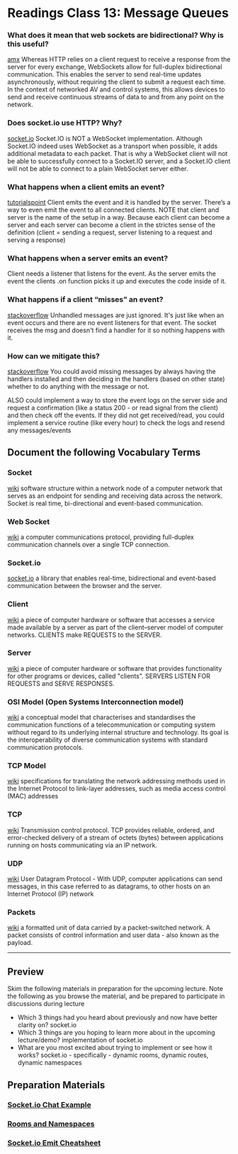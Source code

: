 # Readings Class 13: Message Queues

### What does it mean that web sockets are bidirectional? Why is this useful?

[amx](https://www.amx.com/en-US/site_elements/benefits-and-applications-of-websockets)
Whereas HTTP relies on a client request to receive a response from the server for every exchange,
WebSockets allow for full-duplex bidirectional communication. This enables the server to send real-time updates
asynchronously, without requiring the client to submit a request each time. In the context of networked AV and control systems, this allows devices to send and receive continuous streams of data to and from any point on the network.

### Does socket.io use HTTP? Why?

[socket.io](https://socket.io/docs/v4/index.html)
Socket.IO is NOT a WebSocket implementation. Although Socket.IO indeed uses WebSocket as a transport when possible, it adds additional metadata to each packet. That is why a WebSocket client will not be able to successfully connect to a Socket.IO server, and a Socket.IO client will not be able to connect to a plain WebSocket server either.

### What happens when a client emits an event?

[tutorialspoint](https://www.tutorialspoint.com/socket.io/socket.io_event_handling.htm)
Client emits the event and it is handled by the server. There’s a way to even emit the event to all connected clients. NOTE that client and server is the name of the setup in a way. Because each client can become a server and each server can become a client in the strictes sense of the definition (client = sending a request, server listening to a request and serving a response)

### What happens when a server emits an event?

Client needs a listener that listens for the event. As the server emits the event the clients .on function picks it up and executes the code inside of it.

### What happens if a client “misses” an event?

[stackoverflow](https://stackoverflow.com/questions/32816290/what-happens-with-unhandled-socket-io-events)
Unhandled messages are just ignored. It's just like when an event occurs and there are no event listeners for that event. The socket receives the msg and doesn't find a handler for it so nothing happens with it.

### How can we mitigate this?

[stackoverflow](https://stackoverflow.com/questions/32816290/what-happens-with-unhandled-socket-io-events)
You could avoid missing messages by always having the handlers installed and then deciding in the handlers (based on other state) whether to do anything with the message or not.

ALSO could implement a way to store the event logs on the server side and request a confirmation (like a status 200 - or read signal from the client) and then check off the events. If they did not get received/read, you could implement a service routine (like every hour) to check the logs and resend any messages/events

## Document the following Vocabulary Terms

### Socket

[wiki](https://en.wikipedia.org/wiki/Network_socket)
software structure within a network node of a computer network that serves as an endpoint for sending and receiving data across the network. Socket is real time, bi-directional and event-based communication.

### Web Socket

[wiki](https://en.wikipedia.org/wiki/WebSocket)
a computer communications protocol, providing full-duplex communication channels over a single TCP connection.

### Socket.io

[socket.io](https://socket.io/docs/v4/index.html#What-Socket-IO-is)
a library that enables real-time, bidirectional and event-based communication between the browser and the server.

### Client

[wiki](https://en.wikipedia.org/wiki/Client_(computing))
a piece of computer hardware or software that accesses a service made available by a server as part of the client–server model of computer networks. CLIENTS make REQUESTS to the SERVER.

### Server

[wiki](https://en.wikipedia.org/wiki/Server_(computing))
a piece of computer hardware or software that provides functionality for other programs or devices, called "clients". SERVERS LISTEN FOR REQUESTS and SERVE RESPONSES.

### OSI Model (Open Systems Interconnection model)

[wiki](https://en.wikipedia.org/wiki/OSI_model)
a conceptual model that characterises and standardises the communication functions of a telecommunication or computing system without regard to its underlying internal structure and technology. Its goal is the interoperability of diverse communication systems with standard communication protocols.

### TCP Model

[wiki](https://en.wikipedia.org/wiki/Internet_protocol_suite)
specifications for translating the network addressing methods used in the Internet Protocol to link-layer addresses, such as media access control (MAC) addresses

### TCP

[wiki](https://en.wikipedia.org/wiki/Transmission_Control_Protocol)
Transmission control protocol. TCP provides reliable, ordered, and error-checked delivery of a stream of octets (bytes) between applications running on hosts communicating via an IP network.

### UDP

[wiki](https://en.wikipedia.org/wiki/User_Datagram_Protocol)
User Datagram Protocol - With UDP, computer applications can send messages, in this case referred to as datagrams, to other hosts on an Internet Protocol (IP) network

### Packets

[wiki](https://en.wikipedia.org/wiki/Network_packet)
 a formatted unit of data carried by a packet-switched network. A packet consists of control information and user data - also known as the payload.

<hr>

## Preview
Skim the following materials in preparation for the upcoming lecture. Note the following as you browse the material, and be prepared to participate in discussions during lecture

+ Which 3 things had you heard about previously and now have better clarity on?
socket.io
+ Which 3 things are you hoping to learn more about in the upcoming lecture/demo?
implementation of socket.io
+ What are you most excited about trying to implement or see how it works?
socket.io - specifically - dynamic rooms, dynamic routes, dynamic namespaces

## Preparation Materials

### [Socket.io Chat Example](https://socket.io/get-started/chat/)
### [Rooms and Namespaces](https://socket.io/docs/rooms-and-namespaces/)
### [Socket.io Emit Cheatsheet](https://socket.io/docs/emit-cheatsheet/)